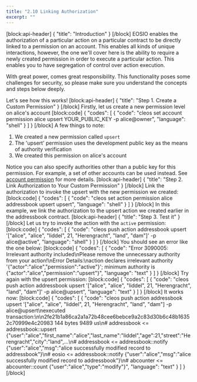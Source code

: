 ```yaml
---
title: "2.10 Linking Authorization"
excerpt: ""
---
```

[block:api-header]
{
  "title": "Introduction"
}
[/block]
EOSIO enables the authorization of a particular action on a particular contract to be directly linked to a permission on an account. This enables all kinds of unique interactions, however, the one we'll cover here is the ability to require a newly created permission in order to execute a particular action. This enables you to have segregation of control over action execution. 

With great power, comes great responsibility. This functionality poses some challenges for security, so please make sure you understand the concepts and steps below deeply. 

Let's see how this works!
[block:api-header]
{
  "title": "Step 1. Create a Custom Permission"
}
[/block]
Firstly, let us create a new permission level on alice's account
[block:code]
{
  "codes": [
    {
      "code": "cleos set account permission alice upsert YOUR_PUBLIC_KEY -p alice@owner",
      "language": "shell"
    }
  ]
}
[/block]
A few things to note:

1. We created a new permission called `upsert`
2. The 'upsert' permission uses the development public key as the means of authority verification
3. We created this permission on alice's account

Notice you can also specify authorities other than a public key for this permission. For example, a set of other accounts can be used instead. See [account permission](https://developers.eos.io/eosio-cleos/reference#cleos-set-account) for more details.
[block:api-header]
{
  "title": "Step 2. Link Authorization to Your Custom Permission"
}
[/block]
Link the authorization to invoke the upsert with the new permission we created:
[block:code]
{
  "codes": [
    {
      "code": "cleos set action permission alice addressbook upsert upsert",
      "language": "shell"
    }
  ]
}
[/block]
In this example, we link the authorization to the upsert action we created earlier in the addressbook contract.
[block:api-header]
{
  "title": "Step 3. Test it"
}
[/block]
Let us try to invoke the action with the `active` permission:
[block:code]
{
  "codes": [
    {
      "code": "cleos push action addressbook upsert '[\"alice\", \"alice\", \"liddel\", 21, \"Herengracht\", \"land\", \"dam\"]' -p alice@active",
      "language": "shell"
    }
  ]
}
[/block]
You should see an error like the one below:
[block:code]
{
  "codes": [
    {
      "code": "Error 3090005: Irrelevant authority included\nPlease remove the unnecessary authority from your action!\nError Details:\naction declares irrelevant authority '{\"actor\":\"alice\",\"permission\":\"active\"}'; minimum authority is {\"actor\":\"alice\",\"permission\":\"upsert\"}",
      "language": "text"
    }
  ]
}
[/block]
Try again with the upsert permission:
[block:code]
{
  "codes": [
    {
      "code": "cleos push action addressbook upsert '[\"alice\", \"alice\", \"liddel\", 21, \"Herengracht\", \"land\", \"dam\"]' -p alice@upsert",
      "language": "text"
    }
  ]
}
[/block]
It works now:
[block:code]
{
  "codes": [
    {
      "code": "cleos push action addressbook upsert '[\"alice\", \"alice\", \"liddel\", 21, \"Herengracht\", \"land\", \"dam\"] -p alice@upsert\nexecuted transaction:\n\n2fe21b1a86ca2a1a72b48cee6bebce9a2c83d30b6c48b16352c70999e4c20983  144 bytes  9489 us\n#   addressbook <= addressbook::upsert          {\"user\":\"alice\",\"first_name\":\"alice\",\"last_name\":\"liddel\",\"age\":21,\"street\":\"Herengracht\",\"city\":\"land\",...\n#   addressbook <= addressbook::notify          {\"user\":\"alice\",\"msg\":\"alice successfully modified record to addressbook\"}\n#         eosio <= addressbook::notify          {\"user\":\"alice\",\"msg\":\"alice successfully modified record to addressbook\"}\n#     abcounter <= abcounter::count             {\"user\":\"alice\",\"type\":\"modify\"}",
      "language": "text"
    }
  ]
}
[/block]
